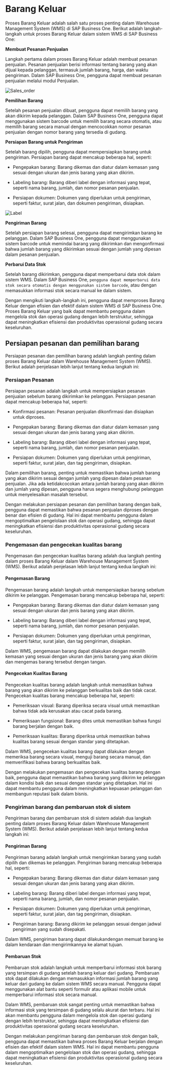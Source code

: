 #  Barang Keluar

Proses Barang Keluar adalah salah satu proses penting dalam Warehouse Management System (WMS) di SAP Business One. Berikut adalah langkah-langkah untuk proses Barang Keluar dalam sistem WMS di SAP Business One:


**Membuat Pesanan Penjualan** 

Langkah pertama dalam proses Barang Keluar adalah membuat pesanan penjualan. Pesanan penjualan berisi informasi tentang barang yang akan dijual kepada pelanggan, termasuk jumlah barang, harga, dan waktu pengiriman. Dalam SAP Business One, pengguna dapat membuat pesanan penjualan melalui modul Penjualan.

![Sales_order](img/wms04Sales_order.excalidraw.png) 

**Pemilihan Barang**


Setelah pesanan penjualan dibuat, pengguna dapat memilih barang yang akan dikirim kepada pelanggan. Dalam SAP Business One, pengguna dapat menggunakan sistem barcode untuk memilih barang secara otomatis, atau memilih barang secara manual dengan mencocokkan nomor pesanan penjualan dengan nomor barang yang tersedia di gudang.


**Persiapan Barang untuk Pengiriman**

Setelah barang dipilih, pengguna dapat mempersiapkan barang untuk pengiriman. Persiapan barang dapat mencakup beberapa hal, seperti:
* Pengepakan barang: Barang dikemas dan diatur dalam kemasan yang sesuai dengan ukuran dan jenis barang yang akan dikirim.
  
* Labeling barang: Barang diberi label dengan informasi yang tepat, seperti nama barang, jumlah, dan nomor pesanan penjualan.
  
* Persiapan dokumen: Dokumen yang diperlukan untuk pengiriman, seperti faktur, surat jalan, dan dokumen pengiriman, disiapkan.

![Label](img/wms04Label.excalidraw.png) 

**Pengiriman Barang**

Setelah persiapan barang selesai, pengguna dapat mengirimkan barang ke pelanggan. Dalam SAP Business One, pengguna dapat menggunakan sistem barcode untuk memindai barang yang dikirimkan dan mengonfirmasi bahwa jumlah barang yang dikirimkan sesuai dengan jumlah yang dipesan dalam pesanan penjualan.

**Perbarui Data Stok**

Setelah barang dikirimkan, pengguna dapat memperbarui data stok dalam sistem WMS. Dalam SAP Business One, ```pengguna dapat memperbarui data stok secara otomatis dengan menggunakan sistem barcode```, atau dengan memasukkan informasi stok secara manual ke dalam sistem.

Dengan mengikuti langkah-langkah ini, pengguna dapat memproses Barang Keluar dengan efisien dan efektif dalam sistem WMS di SAP Business One. Proses Barang Keluar yang baik dapat membantu pengguna dalam mengelola stok dan operasi gudang dengan lebih terstruktur, sehingga dapat meningkatkan efisiensi dan produktivitas operasional gudang secara keseluruhan.


## Persiapan pesanan dan pemilihan barang

Persiapan pesanan dan pemilihan barang adalah langkah penting dalam proses Barang Keluar dalam Warehouse Management System (WMS). Berikut adalah penjelasan lebih lanjut tentang kedua langkah ini:

### Persiapan Pesanan
Persiapan pesanan adalah langkah untuk mempersiapkan pesanan penjualan sebelum barang dikirimkan ke pelanggan. Persiapan pesanan dapat mencakup beberapa hal, seperti:

* Konfirmasi pesanan: Pesanan penjualan dikonfirmasi dan disiapkan untuk diproses.

* Pengepakan barang: Barang dikemas dan diatur dalam kemasan yang sesuai dengan ukuran dan jenis barang yang akan dikirim.

* Labeling barang: Barang diberi label dengan informasi yang tepat, seperti nama barang, jumlah, dan nomor pesanan penjualan.

* Persiapan dokumen: Dokumen yang diperlukan untuk pengiriman, seperti faktur, surat jalan, dan tag pengiriman, disiapkan.

Dalam pemilihan barang, penting untuk memastikan bahwa jumlah barang yang akan dikirim sesuai dengan jumlah yang dipesan dalam pesanan penjualan. Jika ada ketidakcocokan antara jumlah barang yang akan dikirim dan jumlah yang dipesan, pengguna harus segera menghubungi pelanggan untuk menyelesaikan masalah tersebut.

Dengan melakukan persiapan pesanan dan pemilihan barang dengan baik, pengguna dapat memastikan bahwa pesanan penjualan diproses dengan benar dan efisien di gudang. Hal ini dapat membantu pengguna dalam mengoptimalkan pengelolaan stok dan operasi gudang, sehingga dapat meningkatkan efisiensi dan produktivitas operasional gudang secara keseluruhan.


### Pengemasan dan pengecekan kualitas barang

Pengemasan dan pengecekan kualitas barang adalah dua langkah penting dalam proses Barang Keluar dalam Warehouse Management System (WMS). Berikut adalah penjelasan lebih lanjut tentang kedua langkah ini:

#### Pengemasan Barang

Pengemasan barang adalah langkah untuk mempersiapkan barang sebelum dikirim ke pelanggan. Pengemasan barang mencakup beberapa hal, seperti:

* Pengepakan barang: Barang dikemas dan diatur dalam kemasan yang sesuai dengan ukuran dan jenis barang yang akan dikirim.
  
* Labeling barang: Barang diberi label dengan informasi yang tepat, seperti nama barang, jumlah, dan nomor pesanan penjualan.
  
* Persiapan dokumen: Dokumen yang diperlukan untuk pengiriman, seperti faktur, surat jalan, dan tag pengiriman, disiapkan.

Dalam WMS, pengemasan barang dapat dilakukan dengan memilih kemasan yang sesuai dengan ukuran dan jenis barang yang akan dikirim dan mengemas barang tersebut dengan tangan. 

#### Pengecekan Kualitas Barang

Pengecekan kualitas barang adalah langkah untuk memastikan bahwa barang yang akan dikirim ke pelanggan berkualitas baik dan tidak cacat. Pengecekan kualitas barang mencakup beberapa hal, seperti:


* Pemeriksaan visual: Barang diperiksa secara visual untuk memastikan bahwa tidak ada kerusakan atau cacat pada barang.
  
* Pemeriksaan fungsional: Barang dites untuk memastikan bahwa fungsi barang berjalan dengan baik.
  
* Pemeriksaan kualitas: Barang diperiksa untuk memastikan bahwa kualitas barang sesuai dengan standar yang ditetapkan.

Dalam WMS, pengecekan kualitas barang dapat dilakukan dengan memeriksa barang secara visual, menguji barang secara manual, dan memverifikasi bahwa barang berkualitas baik. 

Dengan melakukan pengemasan dan pengecekan kualitas barang dengan baik, pengguna dapat memastikan bahwa barang yang dikirim ke pelanggan dalam kondisi baik dan sesuai dengan standar yang ditetapkan. Hal ini dapat membantu pengguna dalam meningkatkan kepuasan pelanggan dan membangun reputasi baik dalam bisnis.

### Pengiriman barang dan pembaruan stok di sistem

Pengiriman barang dan pembaruan stok di sistem adalah dua langkah penting dalam proses Barang Keluar dalam Warehouse Management System (WMS). Berikut adalah penjelasan lebih lanjut tentang kedua langkah ini:

#### Pengiriman Barang

Pengiriman barang adalah langkah untuk mengirimkan barang yang sudah dipilih dan dikemas ke pelanggan. Pengiriman barang mencakup beberapa hal, seperti:

* Pengepakan barang: Barang dikemas dan diatur dalam kemasan yang sesuai dengan ukuran dan jenis barang yang akan dikirim.
  
* Labeling barang: Barang diberi label dengan informasi yang tepat, seperti nama barang, jumlah, dan nomor pesanan penjualan.

* Persiapan dokumen: Dokumen yang diperlukan untuk pengiriman, seperti faktur, surat jalan, dan tag pengiriman, disiapkan.
  
* Pengiriman barang: Barang dikirim ke pelanggan sesuai dengan jadwal pengiriman yang sudah disepakati.

Dalam WMS, pengiriman barang dapat dilakukandengan memuat barang ke dalam kendaraan dan mengirimkannya ke alamat tujuan. 


#### Pembaruan Stok

Pembaruan stok adalah langkah untuk memperbarui informasi stok barang yang tersimpan di gudang setelah barang keluar dari gudang. Pembaruan stok dapat dilakukan dengan memasukkan informasi jumlah barang yang keluar dari gudang ke dalam sistem WMS secara manual. Pengguna dapat menggunakan alat bantu seperti formulir atau aplikasi mobile untuk memperbarui informasi stok secara manual.

Dalam WMS, pembaruan stok sangat penting untuk memastikan bahwa informasi stok yang tersimpan di gudang selalu akurat dan terbaru. Hal ini akan membantu pengguna dalam mengelola stok dan operasi gudang dengan lebih terstruktur, sehingga dapat meningkatkan efisiensi dan produktivitas operasional gudang secara keseluruhan.

Dengan melakukan pengiriman barang dan pembaruan stok dengan baik, pengguna dapat memastikan bahwa proses Barang Keluar berjalan dengan efisien dan efektif dalam sistem WMS. Hal ini dapat membantu pengguna dalam mengoptimalkan pengelolaan stok dan operasi gudang, sehingga dapat meningkatkan efisiensi dan produktivitas operasional gudang secara keseluruhan.